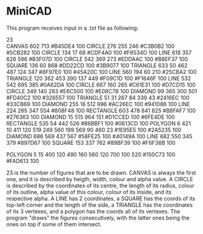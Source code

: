 # MiniCAD

This program receives input in a .txt file as following:

23                                                                                                                                     
CANVAS 602 713 #B45DE4 100
CIRCLE 276 255 246 #C3B0B2 100 #5CB282 100
CIRCLE 134 17 68 #CDF4A0 100 #F6534D 100
LINE 618 357 626 586 #B3F07D 100
CIRCLE 542 369 273 #EDDAAC 100 #B8EF37 100
SQUARE 136 60 868 #DD22CD 100 #3B9077 100
TRIANGLE 633 50 462 487 124 347 #8F97E0 100 #45A20C 100
LINE 560 194 60 210 #25CBA2 100
TRIANGLE 120 362 453 390 137 449 #F09C1D 100 #F1646F 100
LINE 532 542 695 385 #0A62DA 100
CIRCLE 667 160 265 #C61E31 100 #D7CD15 100
CIRCLE 349 140 283 #E6C500 100 #E08C7B 100
DIAMOND 99 365 300 501 #FD40C2 100 #326557 100
TRIANGLE 51 31 267 84 339 43 #2416EC 100 #33CB69 100
DIAMOND 255 16 512 996 #AC26EC 100 #941086 100
LINE 224 265 347 554 #808F48 100
RECTANGLE 603 478 841 825 #B8FAF7 100 #276363 100
DIAMOND 15 515 964 151 #D1CCED 100 #6FE4DE 100
RECTANGLE 535 54 442 526 #86BBF1 100 #0613CD 100
POLYGON 6 421 10 411 120 519 249 560 199 569 90 460 23 #1E95E5 100 #2A5235 100
DIAMOND 686 569 437 567 #58FE25 100 #40149A 100
LINE 682 550 345 379 #897D67 100
SQUARE 153 337 762 #89BF39 100 #F6F36B 100
 
POLYGON 5 15 400 120 490 160 560 120 700 100 520 #150C73 100 #FAD613 100

  23 is the number of figures that are to be drawn.
  CANVAS is always the first one, and it is described by heigth, width, colour and alpha value.
  A CIRCLE is described by the coordinates of its centre, the length of its radius, colour of its outline, alpha value of this colour, colour of its inside, and its respective alpha.
  A LINE has 2 coordinates, a SQUARE has the coords of its top-left corner and the length of the side, a TRIANGLE has the coordinates of its 3 vertexes, and a polygon has the coords all of its vertexes.
  The program "draws" the figures consecutively, with the latter ones being the ones on top if some of them intersect.
